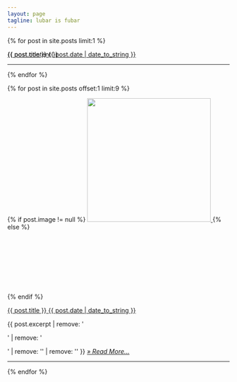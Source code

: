 ```yaml
---
layout: page
tagline: lubar is fubar
---
```

{% for post in site.posts limit:1 %}
<article id="{{post.title}}">
  <div class="post-preview">
    <a href="{{ BASE_PATH }}{{ post.url }}" class="post-preview-title" style="position:absolute;">
      {{ post.title }}
      <span class="post-preview-date">{{ post.date | date_to_string }}</span>
    </a>
  </div>
  <p>
    {{ post.content }}
  </p>
</article>
<hr>
{% endfor %}

{% for post in site.posts offset:1 limit:9 %}
<article id="{{post.title}}">
  {% if post.image != null %}
	<a href="{{ BASE_PATH }}{{ post.url }}" class="img-link">
      <img src="{{ post.image }}" height="280" style="margin:0;"/>
    </a>
  {% else %}
	<div style="margin-top:110px">&nbsp;</div>
		
  {% endif %}
	<div class="post-preview">
	  <a href="{{ BASE_PATH }}{{ post.url }}" class="post-preview-title">
		{{ post.title }}
	    <span class="post-preview-date">{{ post.date | date_to_string }}</span>
	  </a>
	</div>
	<p>
	  {{ post.excerpt | remove: '<p>' | remove: '</p>' | remove: '<a>' | remove: '</a>' }}
		<a href="{{ BASE_PATH}}{{ post.url }}" class="post-preview-read-more">
		  <i>&raquo; Read More… </i>
		</a>
	</p>
</article>
<hr>
{% endfor %}
